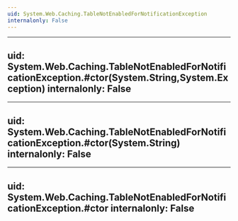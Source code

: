 ```yaml
---
uid: System.Web.Caching.TableNotEnabledForNotificationException
internalonly: False
---
```


---
uid: System.Web.Caching.TableNotEnabledForNotificationException.#ctor(System.String,System.Exception)
internalonly: False
---

---
uid: System.Web.Caching.TableNotEnabledForNotificationException.#ctor(System.String)
internalonly: False
---

---
uid: System.Web.Caching.TableNotEnabledForNotificationException.#ctor
internalonly: False
---
